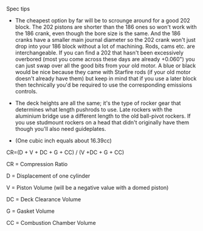 Spec tips

* The cheapest option by far will be to scrounge around for a good 202 block.
The 202 pistons are shorter than the 186 ones so won't work with the 186 crank, even though the bore size is the same. And the 186 cranks have a smaller main journal diameter so the 202 crank won't just drop into your 186 block without a lot of machining. Rods, cams etc. are interchangeable. If you can find a 202 that hasn't been excessively overbored (most you come across these days are already +0.060") you can just swap over all the good bits from your old motor. A blue or black would be nice because they came with Starfire rods (if your old motor doesn't already have them) but keep in mind that if you use a later block then technically you'd be required to use the corresponding emissions controls.

* The deck heights are all the same; it's the type of rocker gear that determines what length pushrods to use. Late rockers with the aluminium bridge use a different length to the old ball-pivot rockers. If you use studmount rockers on a head that didn't originally have them though you'll also need guideplates.

* (One cubic inch equals about 16.39cc)

CR=(D + V + DC + G + CC) / (V +DC + G + CC)

CR = Compression Ratio

D = Displacement of one cylinder

V = Piston Volume (will be a negative value with a domed piston)

DC = Deck Clearance Volume

G = Gasket Volume

CC = Combustion Chamber Volume

